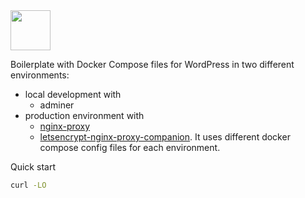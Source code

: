 <img src="https://www.publicdomainpictures.net/pictures/260000/velka/surfer-palm-trees-clipart.jpg" height="64px"/>

Boilerplate with Docker Compose files for WordPress in two different environments:
- local development with
    - adminer
- production environment with 
    - [nginx-proxy](https://github.com/jwilder/nginx-proxy)
    - [letsencrypt-nginx-proxy-companion](https://github.com/JrCs/docker-letsencrypt-nginx-proxy-companion). It uses different docker compose config files for each environment.

Quick start
```bash
curl -LO 
```


